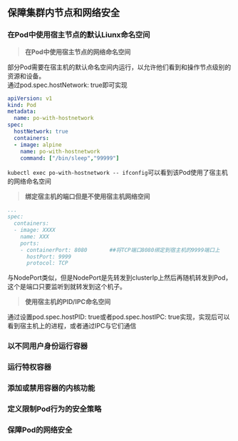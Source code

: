 ## 保障集群内节点和网络安全
### 在Pod中使用宿主节点的默认Liunx命名空间
>**在Pod中使用宿主节点的网络命名空间**

部分Pod需要在宿主机的默认命名空间内运行，以允许他们看到和操作节点级别的资源和设备。<br>
通过pod.spec.hostNetwork: true即可实现
```yaml
apiVersion: v1
kind: Pod
metadata:
  name: po-with-hostnetwork
spec:
  hostNetwork: true
  containers:
  - image: alpine
    name: po-with-hostnetwork
    command: ["/bin/sleep","99999"]
```
`kubectl exec po-with-hostnetwork -- ifconfig`可以看到该Pod使用了宿主机的网络命名空间
>**绑定宿主机的端口但是不使用宿主机网络空间**
```yaml
...
spec:
  containers:
  - image: XXXX
    name: XXX
    ports:
    - containerPort: 8080       ##将TCP端口8080绑定到宿主机的9999端口上
      hostPort: 9999
      protocol: TCP
```
与NodePort类似，但是NodePort是先转发到clusterIp上然后再随机转发到Pod，这个是端口只要监听到就转发到这个机子。
>**使用宿主机的PID/IPC命名空间**

通过设置pod.spec.hostPID: true或者pod.spec.hostIPC: true实现，实现后可以看到宿主机上的进程，或者通过IPC与它们通信
### 以不同用户身份运行容器

### 运行特权容器
### 添加或禁用容器的内核功能
### 定义限制Pod行为的安全策略
### 保障Pod的网络安全
